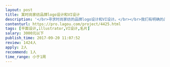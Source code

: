 ```yaml
---                
layout: post       
title: 某时尚家纺品牌logo设计和VI设计           
description: '</br>寻求时尚家纺的品牌logo设计和VI设计。</br></br>我们有明确的品牌设计风格，只需要设计师把我们的风格定位在logo和VI上面表达出来。</br></br>工作内容包括：</br>1，logo设计，中英文。</br>2，部分VI设计：产品包装、拎袋、名片等。</br>'     
contenturl: https://pro.lagou.com/project/4425.html      
tags: [平面设计,illustrator,VI设计,名片]            
salary: 3000元以下          
publish_time: 2017-09-20 11:07:52         
review: 1424人                   
apply: 2人                   
recommend: 1人                   
time_range: 小于1周              
---                 
```

